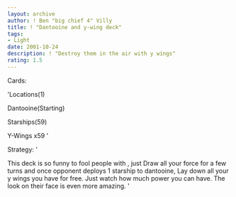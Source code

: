 ```yaml
---
layout: archive
author: ! Ben "big chief 4" Villy
title: ! "Dantooine and y-wing deck"
tags:
- Light
date: 2001-10-24
description: ! "Destroy them in the air with y wings"
rating: 1.5
---
```

Cards: 

'Locations(1)

Dantooine(Starting)


Starships(59)


Y-Wings x59 '

Strategy: '

This deck is so funny to fool people with , just Draw all your force for a few turns and once opponent deploys 1 starship to dantooine, Lay down all your y wings you have for free.  Just watch how much power you can have.  The look on their face is even more amazing. '